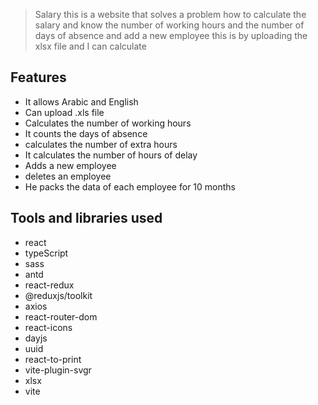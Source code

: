 

>Salary this is a website that solves a problem how to calculate the salary and know the number of working hours and the number of days of absence and add a new employee this is by uploading the xlsx file and I can calculate

## Features

- It allows Arabic and English
- Can upload .xls file 
- Calculates the number of working hours
- It counts the days of absence 
- calculates the number of extra hours 
- It calculates the number of hours of delay 
- Adds a new employee 
- deletes an employee
- He packs the data of each employee for 10 months


## Tools and libraries used

-   react
-   typeScript
-   sass
-   antd
-   react-redux
-   @reduxjs/toolkit
-   axios
-   react-router-dom
-   react-icons
-   dayjs
-   uuid
-   react-to-print
-   vite-plugin-svgr
-   xlsx
-   vite
